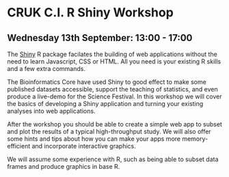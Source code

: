 # CRUK C.I. R Shiny Workshop
## Wednesday 13th September: 13:00 - 17:00

The [Shiny](https://www.rstudio.com/products/shiny/) R package facilates the building of web applications without the need to learn Javascript, CSS or HTML. All you need is your existing R skills and a few extra commands.

The Bioinformatics Core have used Shiny to good effect to make some published datasets accessible, support the teaching of statistics, and even produce a live-demo for the Science Festival. In this workshop we will cover the basics of developing a Shiny application and turning your existing analyses into web applications. 

After the workshop you should be able to create a simple web app to subset and plot the results of a typical high-throughput study. We will also offer some hints and tips about how you can make your apps more memory-efficient and incorporate interactive graphics.

We will assume some experience with R, such as being able to subset data frames and produce graphics in base R.

